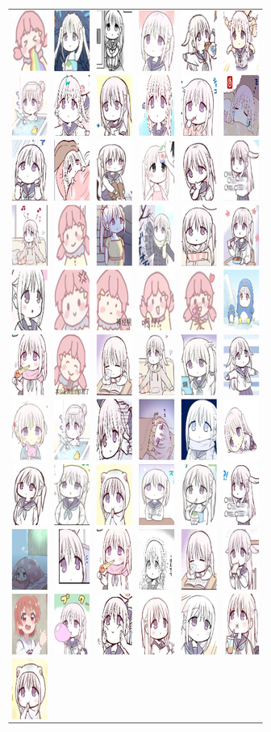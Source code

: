 <table border="0">
  <tr>
    <td align="center">
      <img src="../../image/baitian/baitian_1.webp" height="120" width="120" />
    </td>
    <td align="center">
      <img src="../../image/baitian/baitian_10.webp" height="120" width="120" />
    </td>
    <td align="center">
      <img src="../../image/baitian/baitian_11.webp" height="120" width="120" />
    </td>
    <td align="center">
      <img src="../../image/baitian/baitian_12.webp" height="120" width="120" />
    </td>
    <td align="center">
      <img src="../../image/baitian/baitian_13.webp" height="120" width="120" />
    </td>
    <td align="center">
      <img src="../../image/baitian/baitian_14.webp" height="120" width="120" />
    </td>
  </tr>
  <tr>
    <td align="center">
      <img src="../../image/baitian/baitian_15.webp" height="120" width="120" />
    </td>
    <td align="center">
      <img src="../../image/baitian/baitian_16.webp" height="120" width="120" />
    </td>
    <td align="center">
      <img src="../../image/baitian/baitian_17.webp" height="120" width="120" />
    </td>
    <td align="center">
      <img src="../../image/baitian/baitian_18.webp" height="120" width="120" />
    </td>
    <td align="center">
      <img src="../../image/baitian/baitian_19.webp" height="120" width="120" />
    </td>
    <td align="center">
      <img src="../../image/baitian/baitian_2.webp" height="120" width="120" />
    </td>
  </tr>
  <tr>
    <td align="center">
      <img src="../../image/baitian/baitian_20.webp" height="120" width="120" />
    </td>
    <td align="center">
      <img src="../../image/baitian/baitian_21.webp" height="120" width="120" />
    </td>
    <td align="center">
      <img src="../../image/baitian/baitian_22.webp" height="120" width="120" />
    </td>
    <td align="center">
      <img src="../../image/baitian/baitian_23.webp" height="120" width="120" />
    </td>
    <td align="center">
      <img src="../../image/baitian/baitian_24.webp" height="120" width="120" />
    </td>
    <td align="center">
      <img src="../../image/baitian/baitian_25.webp" height="120" width="120" />
    </td>
  </tr>
  <tr>
    <td align="center">
      <img src="../../image/baitian/baitian_26.webp" height="120" width="120" />
    </td>
    <td align="center">
      <img src="../../image/baitian/baitian_27.webp" height="120" width="120" />
    </td>
    <td align="center">
      <img src="../../image/baitian/baitian_28.webp" height="120" width="120" />
    </td>
    <td align="center">
      <img src="../../image/baitian/baitian_29.webp" height="120" width="120" />
    </td>
    <td align="center">
      <img src="../../image/baitian/baitian_3.webp" height="120" width="120" />
    </td>
    <td align="center">
      <img src="../../image/baitian/baitian_30.webp" height="120" width="120" />
    </td>
  </tr>
  <tr>
    <td align="center">
      <img src="../../image/baitian/baitian_31.webp" height="120" width="120" />
    </td>
    <td align="center">
      <img src="../../image/baitian/baitian_32.webp" height="120" width="120" />
    </td>
    <td align="center">
      <img src="../../image/baitian/baitian_33.webp" height="120" width="120" />
    </td>
    <td align="center">
      <img src="../../image/baitian/baitian_34.webp" height="120" width="120" />
    </td>
    <td align="center">
      <img src="../../image/baitian/baitian_35.webp" height="120" width="120" />
    </td>
    <td align="center">
      <img src="../../image/baitian/baitian_36.webp" height="120" width="120" />
    </td>
  </tr>
  <tr>
    <td align="center">
      <img src="../../image/baitian/baitian_37.webp" height="120" width="120" />
    </td>
    <td align="center">
      <img src="../../image/baitian/baitian_38.webp" height="120" width="120" />
    </td>
    <td align="center">
      <img src="../../image/baitian/baitian_39.webp" height="120" width="120" />
    </td>
    <td align="center">
      <img src="../../image/baitian/baitian_4.webp" height="120" width="120" />
    </td>
    <td align="center">
      <img src="../../image/baitian/baitian_40.webp" height="120" width="120" />
    </td>
    <td align="center">
      <img src="../../image/baitian/baitian_41.webp" height="120" width="120" />
    </td>
  </tr>
  <tr>
    <td align="center">
      <img src="../../image/baitian/baitian_42.webp" height="120" width="120" />
    </td>
    <td align="center">
      <img src="../../image/baitian/baitian_43.webp" height="120" width="120" />
    </td>
    <td align="center">
      <img src="../../image/baitian/baitian_44.webp" height="120" width="120" />
    </td>
    <td align="center">
      <img src="../../image/baitian/baitian_45.webp" height="120" width="120" />
    </td>
    <td align="center">
      <img src="../../image/baitian/baitian_46.webp" height="120" width="120" />
    </td>
    <td align="center">
      <img src="../../image/baitian/baitian_47.webp" height="120" width="120" />
    </td>
  </tr>
  <tr>
    <td align="center">
      <img src="../../image/baitian/baitian_48.webp" height="120" width="120" />
    </td>
    <td align="center">
      <img src="../../image/baitian/baitian_49.webp" height="120" width="120" />
    </td>
    <td align="center">
      <img src="../../image/baitian/baitian_5.webp" height="120" width="120" />
    </td>
    <td align="center">
      <img src="../../image/baitian/baitian_50.webp" height="120" width="120" />
    </td>
    <td align="center">
      <img src="../../image/baitian/baitian_51.webp" height="120" width="120" />
    </td>
    <td align="center">
      <img src="../../image/baitian/baitian_52.webp" height="120" width="120" />
    </td>
  </tr>
  <tr>
    <td align="center">
      <img src="../../image/baitian/baitian_53.webp" height="120" width="120" />
    </td>
    <td align="center">
      <img src="../../image/baitian/baitian_54.webp" height="120" width="120" />
    </td>
    <td align="center">
      <img src="../../image/baitian/baitian_55.webp" height="120" width="120" />
    </td>
    <td align="center">
      <img src="../../image/baitian/baitian_56.webp" height="120" width="120" />
    </td>
    <td align="center">
      <img src="../../image/baitian/baitian_57.webp" height="120" width="120" />
    </td>
    <td align="center">
      <img src="../../image/baitian/baitian_58.webp" height="120" width="120" />
    </td>
  </tr>
  <tr>
    <td align="center">
      <img src="../../image/baitian/baitian_59.webp" height="120" width="120" />
    </td>
    <td align="center">
      <img src="../../image/baitian/baitian_6.webp" height="120" width="120" />
    </td>
    <td align="center">
      <img src="../../image/baitian/baitian_60.webp" height="120" width="120" />
    </td>
    <td align="center">
      <img src="../../image/baitian/baitian_61.webp" height="120" width="120" />
    </td>
    <td align="center">
      <img src="../../image/baitian/baitian_7.webp" height="120" width="120" />
    </td>
    <td align="center">
      <img src="../../image/baitian/baitian_8.webp" height="120" width="120" />
    </td>
  </tr>
  <tr>
    <td align="center">
      <img src="../../image/baitian/baitian_9.webp" height="120" width="120" />
    </td>
  </tr>
</table>
